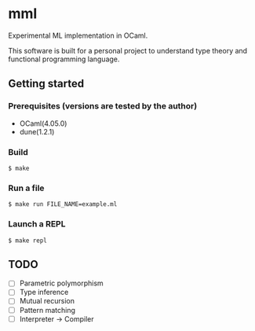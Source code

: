 # mml
Experimental ML implementation in OCaml.

This software is built for a personal project to understand type theory and functional programming language.

## Getting started
### Prerequisites (versions are tested by the author)
- OCaml(4.05.0)
- dune(1.2.1)

### Build
```
$ make
```
### Run a file 
```
$ make run FILE_NAME=example.ml
```
### Launch a REPL
```
$ make repl
```

## TODO
- [ ] Parametric polymorphism
- [ ] Type inference
- [ ] Mutual recursion
- [ ] Pattern matching
- [ ] Interpreter -> Compiler